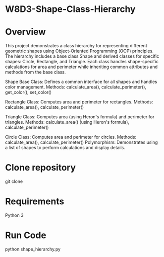 # W8D3-Shape-Class-Hierarchy

# Overview
This project demonstrates a class hierarchy for representing different geometric shapes using Object-Oriented Programming (OOP) principles. The hierarchy includes a base class Shape and derived classes for specific shapes: Circle, Rectangle, and Triangle. Each class handles shape-specific calculations for area and perimeter while inheriting common attributes and methods from the base class.

Shape Base Class: Defines a common interface for all shapes and handles color management.
Methods: calculate_area(), calculate_perimeter(), get_color(), set_color()

Rectangle Class: Computes area and perimeter for rectangles.
Methods: calculate_area(), calculate_perimeter()

Triangle Class: Computes area (using Heron's formula) and perimeter for triangles.
Methods: calculate_area() (using Heron's formula), calculate_perimeter()

Circle Class: Computes area and perimeter for circles.
Methods: calculate_area(), calculate_perimeter()
Polymorphism: Demonstrates using a list of shapes to perform calculations and display details.

# Clone repository
git clone

# Requirements
Python 3

# Run Code
python shape_hierarchy.py
